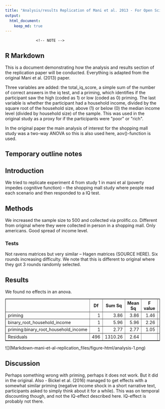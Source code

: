 ```yaml
---
title: "Analysis/results Replication of Mani et al. 2013 - For Open Science course"
output:
  html_document: 
    keep_md: true
---
```

                  <!-- NOTE -->
<!-- KNITTING ONLY WORKS IN HTML FOR NOW.  -->




## R Markdown

This is a document demonstrating how the analysis and results section of the replication paper will be conducted. Everything is adapted from the original Mani et al. (2013) paper.

Three variables are added: the total_iq_score, a simple sum of the number of correct answers in the iq test, and a priming, which identifies if the participant saw the high (coded as 1) or low (coded as 0) priming. The last variable is whether the participant had a household income, divided by the square root of the household size, above (1) or below (0) the median income level (divided by household size) of the sample. This was used in the original study as a proxy for if the participants were "poor" or "rich". 



In the original paper the main analysis of interest for the shopping mall study was a two-way ANOVA 
so this is also used here, aov()-function is used. 




## Temporary outline notes 

## Introduction
We tried to replicate experiment 4 from study 1 in mani et al (poverty impedes cognitive function) – the shopping mall study where people read each scenario and then responded to a IQ test. 
## Methods
We increased the sample size to 500 and collected via prolific.co. Different from original where they were collected in person in a shopping mall. 
Only americans. Good spread of income level. 
### Tests 
Not ravens matrices but very similar – Hagen matrices (SOURCE HERE). Six rounds increasing difficulty. We note that this is different to original where they got 3 rounds randomly selected. 

## Results
We found no effects in an anova. 
<!-- html table generated in R 4.1.2 by xtable 1.8-4 package -->
<!-- Tue Mar 01 12:28:23 2022 -->
<table border=1>
<tr> <th>  </th> <th> Df </th> <th> Sum Sq </th> <th> Mean Sq </th> <th> F value </th> <th> Pr(&gt;F) </th>  </tr>
  <tr> <td> priming </td> <td align="right"> 1 </td> <td align="right"> 3.86 </td> <td align="right"> 3.86 </td> <td align="right"> 1.46 </td> <td align="right"> 0.2276 </td> </tr>
  <tr> <td> binary_root_household_income </td> <td align="right"> 1 </td> <td align="right"> 5.96 </td> <td align="right"> 5.96 </td> <td align="right"> 2.26 </td> <td align="right"> 0.1336 </td> </tr>
  <tr> <td> priming:binary_root_household_income </td> <td align="right"> 1 </td> <td align="right"> 2.77 </td> <td align="right"> 2.77 </td> <td align="right"> 1.05 </td> <td align="right"> 0.3062 </td> </tr>
  <tr> <td> Residuals </td> <td align="right"> 496 </td> <td align="right"> 1310.26 </td> <td align="right"> 2.64 </td> <td align="right">  </td> <td align="right">  </td> </tr>
   </table>
![](Markdown-mani-et-al-replication_files/figure-html/analysis-1.png)<!-- -->


## Discussion
Perhaps something wrong with priming, perhaps it does not work. But it did in the original. Also - Bickel et al. (2016) managed to get effects with a somewhat similar priming (negative income shock in a short narrative text, participants asked to simply think about it for a while). This was on temporal discounting though, and not the IQ-effect described here. IQ-effect is probably not there. 

